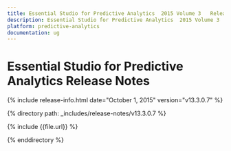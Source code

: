 ```yaml
---
title: Essential Studio for Predictive Analytics  2015 Volume 3   Release Notes  
description: Essential Studio for Predictive Analytics  2015 Volume 3   Release Notes  
platform: predictive-analytics
documentation: ug
---
```


# Essential Studio for Predictive Analytics  Release Notes  

{% include release-info.html date="October 1, 2015"  version="v13.3.0.7" %} 


{% directory path: _includes/release-notes/v13.3.0.7 %}

{% include {{file.url}} %}

{% enddirectory %}